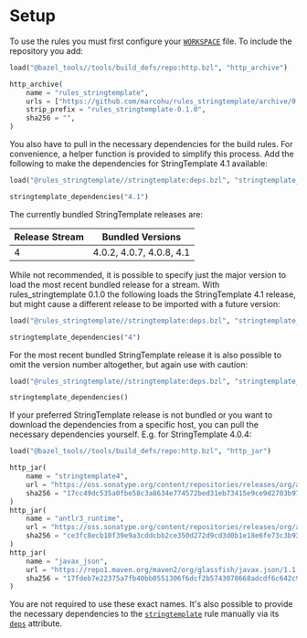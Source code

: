# Setup

To use the rules you must first configure your
[`WORKSPACE`](https://docs.bazel.build/versions/master/build-ref.html#workspace)
file. To include the repository you add:

```python
load("@bazel_tools//tools/build_defs/repo:http.bzl", "http_archive")

http_archive(
    name = "rules_stringtemplate",
    urls = ["https://github.com/marcohu/rules_stringtemplate/archive/0.1.0.tar.gz"],
    strip_prefix = "rules_stringtemplate-0.1.0",
    sha256 = "",
)
```

You also have to pull in the necessary dependencies for the build rules. For
convenience, a helper function is provided to simplify this process. Add the
following to make the dependencies for StringTemplate 4.1 available:

```python
load("@rules_stringtemplate//stringtemplate:deps.bzl", "stringtemplate_dependencies")

stringtemplate_dependencies("4.1")
```

The currently bundled StringTemplate releases are:

| Release Stream | Bundled Versions         |
|----------------|--------------------------|
| 4              | 4.0.2, 4.0.7, 4.0.8, 4.1 |

While not recommended, it is possible to specify just the major version to load
the most recent bundled release for a stream. With rules_stringtemplate 0.1.0 the
following loads the StringTemplate 4.1 release, but might cause a different release to
be imported with a future version:

```python
load("@rules_stringtemplate//stringtemplate:deps.bzl", "stringtemplate_dependencies")

stringtemplate_dependencies("4")
```

For the most recent bundled StringTemplate release it is also possible to omit the
version number altogether, but again use with caution:

```python
load("@rules_stringtemplate//stringtemplate:deps.bzl", "stringtemplate_dependencies")

stringtemplate_dependencies()
```

If your preferred StringTemplate release is not bundled or you want to download the
dependencies from a specific host, you can pull the necessary dependencies
yourself. E.g. for StringTemplate 4.0.4:

```python
load("@bazel_tools//tools/build_defs/repo:http.bzl", "http_jar")

http_jar(
    name = "stringtemplate4",
    url = "https://oss.sonatype.org/content/repositories/releases/org/antlr/ST4/4.0.4/ST4-4.0.4.jar",
    sha256 = "17cc49dc535a0fbe58c3a8634e774572bed31eb73415e9ce9d2703b977bf356f",
)
http_jar(
    name = "antlr3_runtime",
    url = "https://oss.sonatype.org/content/repositories/releases/org/antlr/antlr-runtime/3.5.2/antlr-runtime-3.5.2.jar",
    sha256 = "ce3fc8ecb10f39e9a3cddcbb2ce350d272d9cd3d0b1e18e6fe73c3b9389c8734",
)
http_jar(
    name = "javax_json",
    url = "https://repo1.maven.org/maven2/org/glassfish/javax.json/1.1.4/javax.json-1.1.4.jar",
    sha256 = "17fdeb7e22375a7fb40bb0551306f6dcf2b5743078668adcdf6c642c9a9ec955",
)
```

You are not required to use these exact names. It's also possible to provide the
necessary dependencies to the [`stringtemplate`](st4.md#stringtemplate) rule manually
via its [`deps`](st4.md#user-content-stringtemplate-deps) attribute.


